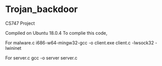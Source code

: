 # Trojan_backdoor
CS747 Project

Compiled on Ubuntu 18.0.4 
To complie this code,

For malware.c
i686-w64-mingw32-gcc -o client.exe client.c -lwsock32 -lwininet

For server.c
gcc -o server server.c
